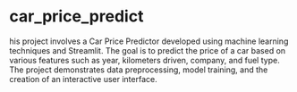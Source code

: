 # car_price_predict
his project involves a Car Price Predictor developed using machine learning techniques and Streamlit. The goal is to predict the price of a car based on various features such as year, kilometers driven, company, and fuel type. The project demonstrates data preprocessing, model training, and the creation of an interactive user interface.
